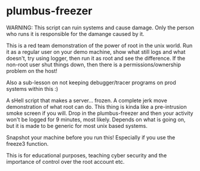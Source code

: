 # plumbus-freezer

WARNING: This script can ruin systems and cause damage. Only the person who runs it is responsible for the damange caused by it.

This is a red team demonstration of the power of root in the unix world. Run it as a regular user on 
your demo machine, show what still logs and what doesn't, try using logger, then run it as root and see the difference.
If the non-root user shut things down, then there is a permissions/ownership problem on the host!

Also a sub-lesson on not keeping debugger/tracer programs on prod systems within this :)

A sHell script that makes a server... frozen. A complete jerk move demonstration of what root can do.
This thing is kinda like a pre-intrusion smoke screen if you will. Drop in the plumbus-freezer and then your activity
won't be logged for 9 minutes, most likely. Depends on what is going on, but it is made to be generic for most unix based systems.

Snapshot your machine before you run this! Especially if you use the freeze3 function. 

This is for educational purposes, teaching cyber security and the importance of control over the root account etc.
